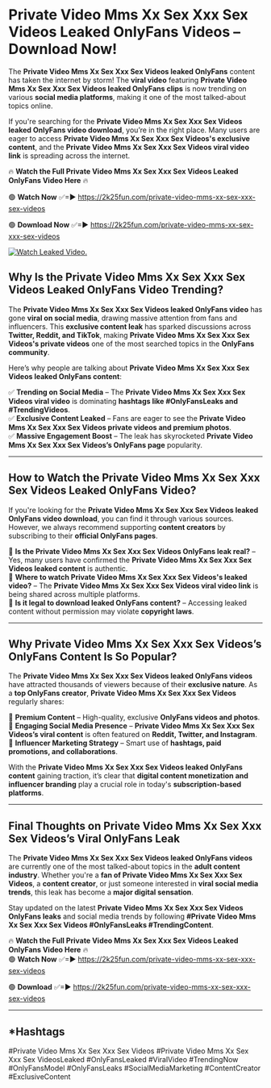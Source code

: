 # Private Video Mms Xx Sex Xxx Sex Videos Leaked OnlyFans Videos – Download Now!

The **Private Video Mms Xx Sex Xxx Sex Videos leaked OnlyFans** content has taken the internet by storm! The **viral video** featuring **Private Video Mms Xx Sex Xxx Sex Videos leaked OnlyFans clips** is now trending on various **social media platforms**, making it one of the most talked-about topics online.  

If you're searching for the **Private Video Mms Xx Sex Xxx Sex Videos leaked OnlyFans video download**, you’re in the right place. Many users are eager to access **Private Video Mms Xx Sex Xxx Sex Videos's exclusive content**, and the **Private Video Mms Xx Sex Xxx Sex Videos viral video link** is spreading across the internet.  

🔥 **Watch the Full Private Video Mms Xx Sex Xxx Sex Videos Leaked OnlyFans Video Here** 🔥  

🟢 **Watch Now** ✅=► https://2k25fun.com/private-video-mms-xx-sex-xxx-sex-videos

🟢 **Download Now** ✅=► https://2k25fun.com/private-video-mms-xx-sex-xxx-sex-videos

[![Watch Leaked Video.](https://miro.medium.com/v2/resize:fit:828/format:webp/1*cilzJN44JGOrTw9NJCrNHA.gif "Watch Leaked Video")](https://2k25fun.com/private-video-mms-xx-sex-xxx-sex-videos)

## **Why Is the Private Video Mms Xx Sex Xxx Sex Videos Leaked OnlyFans Video Trending?**  

The **Private Video Mms Xx Sex Xxx Sex Videos leaked OnlyFans video** has gone **viral on social media**, drawing massive attention from fans and influencers. This **exclusive content leak** has sparked discussions across **Twitter, Reddit, and TikTok**, making **Private Video Mms Xx Sex Xxx Sex Videos's private videos** one of the most searched topics in the **OnlyFans community**.  

Here’s why people are talking about **Private Video Mms Xx Sex Xxx Sex Videos leaked OnlyFans content**:  

✅ **Trending on Social Media** – The **Private Video Mms Xx Sex Xxx Sex Videos viral video** is dominating **hashtags like #OnlyFansLeaks and #TrendingVideos**.  
✅ **Exclusive Content Leaked** – Fans are eager to see the **Private Video Mms Xx Sex Xxx Sex Videos private videos and premium photos**.  
✅ **Massive Engagement Boost** – The leak has skyrocketed **Private Video Mms Xx Sex Xxx Sex Videos’s OnlyFans page** popularity.  

---

## **How to Watch the Private Video Mms Xx Sex Xxx Sex Videos Leaked OnlyFans Video?**  

If you're looking for the **Private Video Mms Xx Sex Xxx Sex Videos leaked OnlyFans video download**, you can find it through various sources. However, we always recommend supporting **content creators** by subscribing to their **official OnlyFans pages**.  

🔹 **Is the Private Video Mms Xx Sex Xxx Sex Videos OnlyFans leak real?** – Yes, many users have confirmed the **Private Video Mms Xx Sex Xxx Sex Videos leaked content** is authentic.  
🔹 **Where to watch Private Video Mms Xx Sex Xxx Sex Videos's leaked video?** – The **Private Video Mms Xx Sex Xxx Sex Videos viral video link** is being shared across multiple platforms.  
🔹 **Is it legal to download leaked OnlyFans content?** – Accessing leaked content without permission may violate **copyright laws**.  

---

## **Why Private Video Mms Xx Sex Xxx Sex Videos’s OnlyFans Content Is So Popular?**  

The **Private Video Mms Xx Sex Xxx Sex Videos leaked OnlyFans videos** have attracted thousands of viewers because of their **exclusive nature**. As a **top OnlyFans creator**, **Private Video Mms Xx Sex Xxx Sex Videos** regularly shares:  

📌 **Premium Content** – High-quality, exclusive **OnlyFans videos and photos**.  
📌 **Engaging Social Media Presence** – **Private Video Mms Xx Sex Xxx Sex Videos’s viral content** is often featured on **Reddit, Twitter, and Instagram**.  
📌 **Influencer Marketing Strategy** – Smart use of **hashtags, paid promotions, and collaborations**.  

With the **Private Video Mms Xx Sex Xxx Sex Videos leaked OnlyFans content** gaining traction, it’s clear that **digital content monetization and influencer branding** play a crucial role in today's **subscription-based platforms**.  

---

## **Final Thoughts on Private Video Mms Xx Sex Xxx Sex Videos’s Viral OnlyFans Leak**  

The **Private Video Mms Xx Sex Xxx Sex Videos leaked OnlyFans videos** are currently one of the most talked-about topics in the **adult content industry**. Whether you're a **fan of Private Video Mms Xx Sex Xxx Sex Videos**, a **content creator**, or just someone interested in **viral social media trends**, this leak has become a **major digital sensation**.  

Stay updated on the latest **Private Video Mms Xx Sex Xxx Sex Videos OnlyFans leaks** and social media trends by following **#Private Video Mms Xx Sex Xxx Sex Videos #OnlyFansLeaks #TrendingContent**.  

🔥 **Watch the Full Private Video Mms Xx Sex Xxx Sex Videos Leaked OnlyFans Video Here** 🔥  
🟢 **Watch Now** ✅=► https://2k25fun.com/private-video-mms-xx-sex-xxx-sex-videos

🟢 **Download** ✅=► https://2k25fun.com/private-video-mms-xx-sex-xxx-sex-videos

---

## *Hashtags
#Private Video Mms Xx Sex Xxx Sex Videos #Private Video Mms Xx Sex Xxx Sex VideosLeaked #OnlyFansLeaked #ViralVideo #TrendingNow #OnlyFansModel #OnlyFansLeaks #SocialMediaMarketing #ContentCreator #ExclusiveContent  